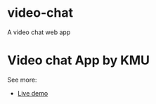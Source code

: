 # video-chat
A video chat web app
<h1>Video chat App by KMU</h1>

See more:
* [Live demo](https://scaledrone.github.io/video-chat/index.html)

